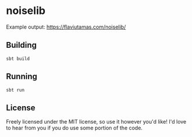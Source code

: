 # noiselib

Example output: <https://flaviutamas.com/noiselib/>

## Building

`sbt build`

## Running

`sbt run`

## License

Freely licensed under the MIT license, so use it however you'd like! I'd love
to hear from you if you do use some portion of the code.
